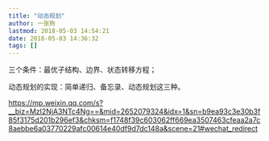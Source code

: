```yaml
---
title: "动态规划"
author: 一张狗
lastmod: 2018-05-03 14:54:21
date: 2018-05-03 14:36:32
tags: []
---
```



三个条件：最优子结构、边界、状态转移方程；

动态规划的实现：简单递归、备忘录、动态规划这三种。

https://mp.weixin.qq.com/s?__biz=MzI2NjA3NTc4Ng==&mid=2652079324&idx=1&sn=b9ea93c3e30b3f85f3175d201b296ef3&chksm=f1748f39c603062ff669ea3507463cfeaa2a7c8aebbe6a03770229afc00614e40df9d7dc148a&scene=21#wechat_redirect

 


